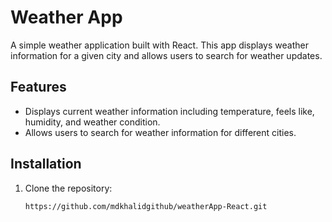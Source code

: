 # Weather App

A simple weather application built with React. This app displays weather information for a given city and allows users to search for weather updates.

## Features

- Displays current weather information including temperature, feels like, humidity, and weather condition.
- Allows users to search for weather information for different cities.

## Installation

1. Clone the repository:

   ```bash
   https://github.com/mdkhalidgithub/weatherApp-React.git
